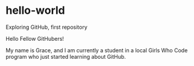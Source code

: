 # hello-world
Exploring GitHub, first repository 

Hello Fellow GitHubers!

My name is Grace, and I am currently a student in a local Girls Who Code program who just started learning about GitHub. 
